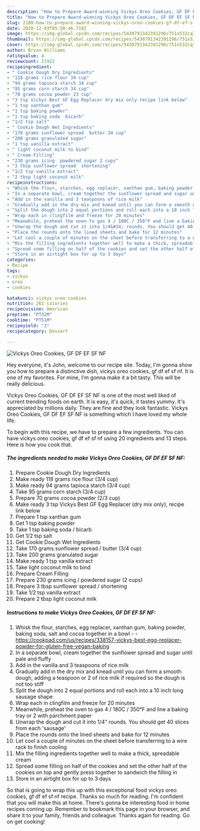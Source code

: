 ```yaml
---
description: "How to Prepare Award-winning Vickys Oreo Cookies, GF DF EF SF NF"
title: "How to Prepare Award-winning Vickys Oreo Cookies, GF DF EF SF NF"
slug: 2180-how-to-prepare-award-winning-vickys-oreo-cookies-gf-df-ef-sf-nf
date: 2020-12-03T05:50:46.710Z
image: https://img-global.cpcdn.com/recipes/5430791342391296/751x532cq70/vickys-oreo-cookies-gf-df-ef-sf-nf-recipe-main-photo.jpg
thumbnail: https://img-global.cpcdn.com/recipes/5430791342391296/751x532cq70/vickys-oreo-cookies-gf-df-ef-sf-nf-recipe-main-photo.jpg
cover: https://img-global.cpcdn.com/recipes/5430791342391296/751x532cq70/vickys-oreo-cookies-gf-df-ef-sf-nf-recipe-main-photo.jpg
author: Bryan Williams
ratingvalue: 4
reviewcount: 21922
recipeingredient:
- " Cookie Dough Dry Ingredients"
- "118 grams rice flour 34 cup"
- "94 grams tapioca starch 34 cup"
- "95 grams corn starch 34 cup"
- "70 grams cocoa powder 23 cup"
- "3 tsp Vickys Best GF Egg Replacer dry mix only recipe link below"
- "1 tsp xanthan gum"
- "1 tsp baking powder"
- "1 tsp baking soda  bicarb"
- "1/2 tsp salt"
- " Cookie Dough Wet Ingredients"
- "170 grams sunflower spread  butter 34 cup"
- "200 grams granulated sugar"
- "1 tsp vanilla extract"
- " light coconut milk to bind"
- " Cream Filling"
- "230 grams icing  powdered sugar 2 cups"
- "3 tbsp sunflower spread  shortening"
- "1/2 tsp vanilla extract"
- "2 tbsp light coconut milk"
recipeinstructions:
- "Whisk the flour, starches, egg replacer, xanthan gum, baking powder, baking soda, salt and cocoa together in a bowl  https://cookpad.com/us/recipes/338157-vickys-best-egg-replacer-powder-for-gluten-free-vegan-baking"
- "In a separate bowl, cream together the sunflower spread and sugar until pale and fluffy"
- "Add in the vanilla and 3 teaspoons of rice milk"
- "Gradually add in the dry mix and knead until you can form a smooth dough, adding a teaspoon or 2 of rice milk if required so the dough is not too stiff"
- "Split the dough into 2 equal portions and roll each into a 10 inch long sausage shape"
- "Wrap each in clingfilm and freeze for 20 minutes"
- "Meanwhile, preheat the oven to gas 4 / 180C / 350°F and line a baking tray or 2 with parchment paper"
- "Unwrap the dough and cut it into 1/4&#34; rounds. You should get 40 slices from each &#39;sausage&#39;"
- "Place the rounds onto the lined sheets and bake for 12 minutes"
- "Let cool a couple of minutes on the sheet before transferring to a wire rack to finish cooling"
- "Mix the filling ingredients together well to make a thick, spreadable cream"
- "Spread some filling on half of the cookies and set the other half of the cookies on top and gently press together to sandwich the filling in"
- "Store in an airtight box for up to 3 days"
categories:
- Recipe
tags:
- vickys
- oreo
- cookies

katakunci: vickys oreo cookies 
nutrition: 261 calories
recipecuisine: American
preptime: "PT32M"
cooktime: "PT51M"
recipeyield: "3"
recipecategory: Dessert

---
```



![Vickys Oreo Cookies, GF DF EF SF NF](https://img-global.cpcdn.com/recipes/5430791342391296/751x532cq70/vickys-oreo-cookies-gf-df-ef-sf-nf-recipe-main-photo.jpg)

Hey everyone, it's John, welcome to our recipe site. Today, I'm gonna show you how to prepare a distinctive dish, vickys oreo cookies, gf df ef sf nf. It is one of my favorites. For mine, I'm gonna make it a bit tasty. This will be really delicious.

Vickys Oreo Cookies, GF DF EF SF NF is one of the most well liked of current trending foods on earth. It is easy, it's quick, it tastes yummy. It's appreciated by millions daily. They are fine and they look fantastic. Vickys Oreo Cookies, GF DF EF SF NF is something which I have loved my whole life.




To begin with this recipe, we have to prepare a few ingredients. You can have vickys oreo cookies, gf df ef sf nf using 20 ingredients and 13 steps. Here is how you cook that.

<!--inarticleads1-->

##### The ingredients needed to make Vickys Oreo Cookies, GF DF EF SF NF:

1. Prepare  Cookie Dough Dry Ingredients
1. Make ready 118 grams rice flour (3/4 cup)
1. Make ready 94 grams tapioca starch (3/4 cup)
1. Take 95 grams corn starch (3/4 cup)
1. Prepare 70 grams cocoa powder (2/3 cup)
1. Make ready 3 tsp Vickys Best GF Egg Replacer (dry mix only), recipe link below
1. Prepare 1 tsp xanthan gum
1. Get 1 tsp baking powder
1. Take 1 tsp baking soda / bicarb
1. Get 1/2 tsp salt
1. Get  Cookie Dough Wet Ingredients
1. Take 170 grams sunflower spread / butter (3/4 cup)
1. Take 200 grams granulated sugar
1. Make ready 1 tsp vanilla extract
1. Take  light coconut milk to bind
1. Prepare  Cream Filling
1. Prepare 230 grams icing / powdered sugar (2 cups)
1. Prepare 3 tbsp sunflower spread / shortening
1. Take 1/2 tsp vanilla extract
1. Prepare 2 tbsp light coconut milk




<!--inarticleads2-->

##### Instructions to make Vickys Oreo Cookies, GF DF EF SF NF:

1. Whisk the flour, starches, egg replacer, xanthan gum, baking powder, baking soda, salt and cocoa together in a bowl -  - https://cookpad.com/us/recipes/338157-vickys-best-egg-replacer-powder-for-gluten-free-vegan-baking
1. In a separate bowl, cream together the sunflower spread and sugar until pale and fluffy
1. Add in the vanilla and 3 teaspoons of rice milk
1. Gradually add in the dry mix and knead until you can form a smooth dough, adding a teaspoon or 2 of rice milk if required so the dough is not too stiff
1. Split the dough into 2 equal portions and roll each into a 10 inch long sausage shape
1. Wrap each in clingfilm and freeze for 20 minutes
1. Meanwhile, preheat the oven to gas 4 / 180C / 350°F and line a baking tray or 2 with parchment paper
1. Unwrap the dough and cut it into 1/4&#34; rounds. You should get 40 slices from each &#39;sausage&#39;
1. Place the rounds onto the lined sheets and bake for 12 minutes
1. Let cool a couple of minutes on the sheet before transferring to a wire rack to finish cooling
1. Mix the filling ingredients together well to make a thick, spreadable cream
1. Spread some filling on half of the cookies and set the other half of the cookies on top and gently press together to sandwich the filling in
1. Store in an airtight box for up to 3 days




So that is going to wrap this up with this exceptional food vickys oreo cookies, gf df ef sf nf recipe. Thanks so much for reading. I'm confident that you will make this at home. There's gonna be interesting food in home recipes coming up. Remember to bookmark this page in your browser, and share it to your family, friends and colleague. Thanks again for reading. Go on get cooking!
